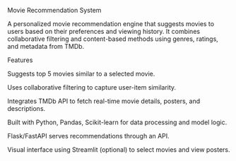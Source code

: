Movie Recommendation System

A personalized movie recommendation engine that suggests movies to users based on their preferences and viewing history. It combines collaborative filtering and content-based methods using genres, ratings, and metadata from TMDb.

Features

Suggests top 5 movies similar to a selected movie.

Uses collaborative filtering to capture user-item similarity.

Integrates TMDb API to fetch real-time movie details, posters, and descriptions.

Built with Python, Pandas, Scikit-learn for data processing and model logic.

Flask/FastAPI serves recommendations through an API.

Visual interface using Streamlit (optional) to select movies and view posters.

